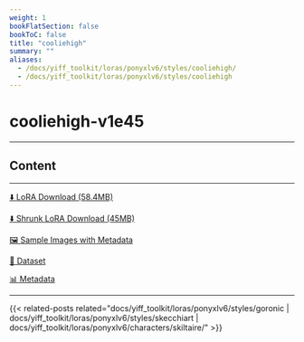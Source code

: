 ```yaml
---
weight: 1
bookFlatSection: false
bookToC: false
title: "cooliehigh"
summary: ""
aliases:
  - /docs/yiff_toolkit/loras/ponyxlv6/styles/cooliehigh/
  - /docs/yiff_toolkit/loras/ponyxlv6/styles/cooliehigh
---
```


<!--markdownlint-disable MD025 MD033 -->

# cooliehigh-v1e45

---

## Content

---

[⬇️ LoRA Download (58.4MB)](https://huggingface.co/k4d3/yiff_toolkit/resolve/main/ponyxl_loras/cooliehigh-v1e45.safetensors?download=true)

[⬇️ Shrunk LoRA Download (45MB)](https://huggingface.co/k4d3/yiff_toolkit/resolve/main/ponyxl_loras_shrunk_2/cooliehigh-v1e45_frockpt1_th-3.55.safetensors?download=true)

[🖼️ Sample Images with Metadata](https://huggingface.co/k4d3/yiff_toolkit/tree/main/static/{})

[📐 Dataset](https://huggingface.co/datasets/k4d3/furry/tree/main/by_cooliehigh)

[📊 Metadata](https://huggingface.co/k4d3/yiff_toolkit/raw/main/ponyxl_loras/cooliehigh-v1e45.json)

---

{{< related-posts related="docs/yiff_toolkit/loras/ponyxlv6/styles/goronic | docs/yiff_toolkit/loras/ponyxlv6/styles/skecchiart | docs/yiff_toolkit/loras/ponyxlv6/characters/skiltaire/" >}}
